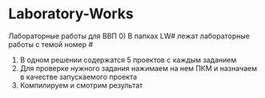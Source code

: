 # Laboratory-Works
Лабораторные работы для ВВП
0) В папках LW# лежат лабораторные работы с темой номер #
1) В одном решении содержатся 5 проектов с каждым заданием
2) Для проверке нужного задания нажимаем на нем ПКМ и назначаем в качестве запускаемого проекта
3) Компилируем и смотрим результат
